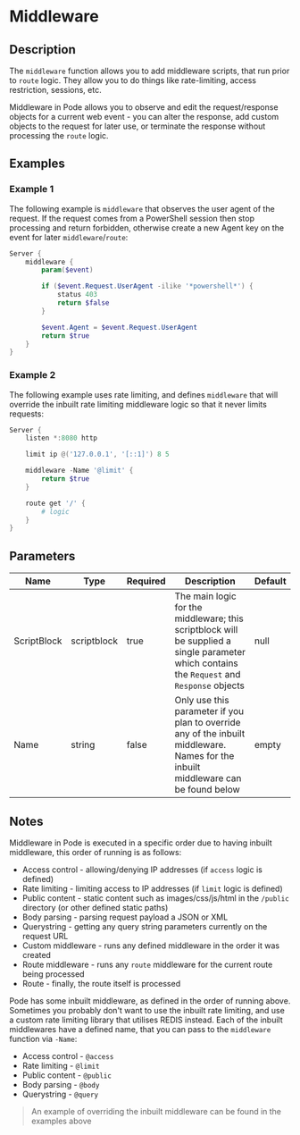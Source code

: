 # Middleware

## Description

The `middleware` function allows you to add middleware scripts, that run prior to `route` logic. They allow you to do things like rate-limiting, access restriction, sessions, etc.

Middleware in Pode allows you to observe and edit the request/response objects for a current web event - you can alter the response, add custom objects to the request for later use, or terminate the response without processing the `route` logic.

## Examples

### Example 1

The following example is `middleware` that observes the user agent of the request. If the request comes from a PowerShell session then stop processing and return forbidden, otherwise create a new Agent key on the event for later `middleware`/`route`:

```powershell
Server {
    middleware {
        param($event)

        if ($event.Request.UserAgent -ilike '*powershell*') {
            status 403
            return $false
        }

        $event.Agent = $event.Request.UserAgent
        return $true
    }
}
```

### Example 2

The following example uses rate limiting, and defines `middleware` that will override the inbuilt rate limiting middleware logic so that it never limits requests:

```powershell
Server {
    listen *:8080 http

    limit ip @('127.0.0.1', '[::1]') 8 5

    middleware -Name '@limit' {
        return $true
    }

    route get '/' {
        # logic
    }
}
```

## Parameters

| Name | Type | Required | Description | Default |
| ---- | ---- | -------- | ----------- | ------- |
| ScriptBlock | scriptblock | true | The main logic for the middleware; this scriptblock will be supplied a single parameter which contains the `Request` and `Response` objects | null |
| Name | string | false | Only use this parameter if you plan to override any of the inbuilt middleware. Names for the inbuilt middleware can be found below | empty |

## Notes

Middleware in Pode is executed in a specific order due to having inbuilt middleware, this order of running is as follows:

* Access control - allowing/denying IP addresses (if `access` logic is defined)
* Rate limiting - limiting access to IP addresses (if `limit` logic is defined)
* Public content - static content such as images/css/js/html in the `/public` directory (or other defined static paths)
* Body parsing - parsing request payload a JSON or XML
* Querystring - getting any query string parameters currently on the request URL
* Custom middleware - runs any defined middleware in the order it was created
* Route middleware - runs any `route` middleware for the current route being processed
* Route - finally, the route itself is processed

Pode has some inbuilt middleware, as defined in the order of running above. Sometimes you probably don't want to use the inbuilt rate limiting, and use a custom rate limiting library that utilises REDIS instead. Each of the inbuilt middlewares have a defined name, that you can pass to the `middleware` function via `-Name`:

* Access control - `@access`
* Rate limiting - `@limit`
* Public content - `@public`
* Body parsing - `@body`
* Querystring - `@query`

> An example of overriding the inbuilt middleware can be found in the examples above